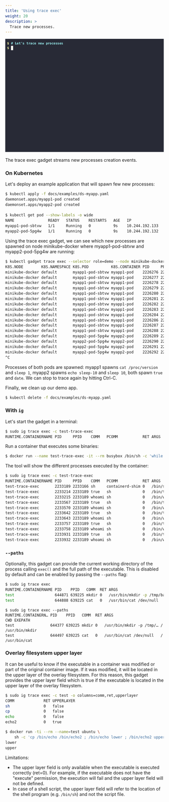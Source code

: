 ```yaml
---
title: 'Using trace exec'
weight: 20
description: >
  Trace new processes.
---
```


![Screencast of the trace exec gadget](exec.gif)

The trace exec gadget streams new processes creation events.

### On Kubernetes

Let's deploy an example application that will spawn few new processes:

```bash
$ kubectl apply -f docs/examples/ds-myapp.yaml
daemonset.apps/myapp1-pod created
daemonset.apps/myapp2-pod created

$ kubectl get pod --show-labels -o wide
NAME               READY   STATUS    RESTARTS   AGE   IP               NODE              NOMINATED NODE   READINESS GATES   LABELS
myapp1-pod-sbtvw   1/1     Running   0          9s    10.244.192.133   minikube-docker   <none>           <none>            controller-revision-hash=865c886d8f,myapp=app-one,name=myapp1-pod,pod-template-generation=1,role=demo
myapp2-pod-5pg4w   1/1     Running   0          9s    10.244.192.132   minikube-docker   <none>           <none>            controller-revision-hash=677d884fc,myapp=app-two,name=myapp2-pod,pod-template-generation=1,role=demo
```

Using the trace exec gadget, we can see which new processes are spawned on node
minikube-docker where myapp1-pod-sbtvw and myapp2-pod-5pg4w are running:

```bash
$ kubectl gadget trace exec --selector role=demo --node minikube-docker
K8S.NODE        K8S.NAMESPACE K8S.POD          K8S.CONTAINER PID     PPID    COMM  PCOMM RET ARGS
minikube-docker default       myapp1-pod-sbtvw myapp1-pod    2226276 2221571 true  sh    0   /bin/true
minikube-docker default       myapp1-pod-sbtvw myapp1-pod    2226277 2221571 date  sh    0   /bin/date
minikube-docker default       myapp1-pod-sbtvw myapp1-pod    2226278 2221571 cat   sh    0   /bin/cat /proc/version
minikube-docker default       myapp1-pod-sbtvw myapp1-pod    2226279 2221571 true  sh    0   /bin/true
minikube-docker default       myapp1-pod-sbtvw myapp1-pod    2226280 2221571 date  sh    0   /bin/date
minikube-docker default       myapp1-pod-sbtvw myapp1-pod    2226281 2221571 cat   sh    0   /bin/cat /proc/version
minikube-docker default       myapp1-pod-sbtvw myapp1-pod    2226282 2221571 true  sh    0   /bin/true
minikube-docker default       myapp1-pod-sbtvw myapp1-pod    2226283 2221571 date  sh    0   /bin/date
minikube-docker default       myapp1-pod-sbtvw myapp1-pod    2226284 2221571 cat   sh    0   /bin/cat /proc/version
minikube-docker default       myapp1-pod-sbtvw myapp1-pod    2226286 2221571 true  sh    0   /bin/true
minikube-docker default       myapp1-pod-sbtvw myapp1-pod    2226287 2221571 date  sh    0   /bin/date
minikube-docker default       myapp1-pod-sbtvw myapp1-pod    2226288 2221571 cat   sh    0   /bin/cat /proc/version
minikube-docker default       myapp2-pod-5pg4w myapp2-pod    2226289 2221280 true  sh    0   /bin/true
minikube-docker default       myapp2-pod-5pg4w myapp2-pod    2226290 2221280 date  sh    0   /bin/date
minikube-docker default       myapp2-pod-5pg4w myapp2-pod    2226291 2221280 echo  sh    0   /bin/echo sleep-10
minikube-docker default       myapp2-pod-5pg4w myapp2-pod    2226292 2221280 sleep sh    0   /bin/sleep 10
^C
```
Processes of both pods are spawned: myapp1 spawns `cat /proc/version` and `sleep 1`,
myapp2 spawns `echo sleep-10` and `sleep 10`, both spawn `true` and `date`.
We can stop to trace again by hitting Ctrl-C.

Finally, we clean up our demo app.

```bash
$ kubectl delete -f docs/examples/ds-myapp.yaml
```

### With `ig`

Let's start the gadget in a terminal:

```bash
$ sudo ig trace exec -c test-trace-exec
RUNTIME.CONTAINERNAME PID     PPID    COMM   PCOMM           RET ARGS
```

Run a container that executes some binaries:

```bash
$ docker run --name test-trace-exec -it --rm busybox /bin/sh -c 'while /bin/true ; do whoami ; sleep 3 ; done'
```

The tool will show the different processes executed by the container:

```bash
$ sudo ig trace exec -c test-trace-exec
RUNTIME.CONTAINERNAME PID     PPID    COMM   PCOMM           RET ARGS
test-trace-exec       2233189 2233166 sh     containerd-shim 0   /bin/sh -c while /bin/true ; do whoami ; sleep 3 ; done
test-trace-exec       2233214 2233189 true   sh              0   /bin/true
test-trace-exec       2233215 2233189 whoami sh              0   /bin/whoami
test-trace-exec       2233567 2233189 true   sh              0   /bin/true
test-trace-exec       2233570 2233189 whoami sh              0   /bin/whoami
test-trace-exec       2233642 2233189 true   sh              0   /bin/true
test-trace-exec       2233643 2233189 whoami sh              0   /bin/whoami
test-trace-exec       2233757 2233189 true   sh              0   /bin/true
test-trace-exec       2233758 2233189 whoami sh              0   /bin/whoami
test-trace-exec       2233931 2233189 true   sh              0   /bin/true
test-trace-exec       2233932 2233189 whoami sh              0   /bin/whoami
```

### `--paths`

Optionally, this gadget can provide the current working directory of the process calling `exec()` and the full path of the executable.
This is disabled by default and can be enabled by passing the `--paths` flag:

```bash
$ sudo ig trace exec
RUNTIME.CONTAINERNAME PID    PPID   COMM  RET ARGS
test                  644871 639225 mkdir 0   /usr/bin/mkdir -p /tmp/bar/foo/
test                  644888 639225 cat   0   /usr/bin/cat /dev/null
```
```
$ sudo ig trace exec --paths
RUNTIME.CONTAINERN… PID    PPID   COMM  RET ARGS                     CWD EXEPATH
test                644377 639225 mkdir 0   /usr/bin/mkdir -p /tmp/… /   /usr/bin/mkdir
test                644497 639225 cat   0   /usr/bin/cat /dev/null   /   /usr/bin/cat
```


### Overlay filesystem upper layer

It can be useful to know if the executable in a container was modified or part
of the original container image. If it was modified, it will be located in the
upper layer of the overlay filesystem. For this reason, this gadget provides
the upper layer field which is true if the executable is located in the upper
layer of the overlay filesystem.

```bash
$ sudo ig trace exec -c test -o columns=comm,ret,upperlayer
COMM             RET UPPERLAYER
sh               0   false
cp               0   false
echo             0   false
echo2            0   true
```

```bash
$ docker run -ti --rm --name=test ubuntu \
    sh -c 'cp /bin/echo /bin/echo2 ; /bin/echo lower ; /bin/echo2 upper'
lower
upper
```

Limitations:
- The upper layer field is only available when the executable is executed
 correctly (ret=0). For example, if the executable does not have the "execute"
 permission, the execution will fail and the upper layer field will not be
 defined.
- In case of a shell script, the upper layer field will refer to the location
 of the shell program (e.g. `/bin/sh`) and not the script file.
